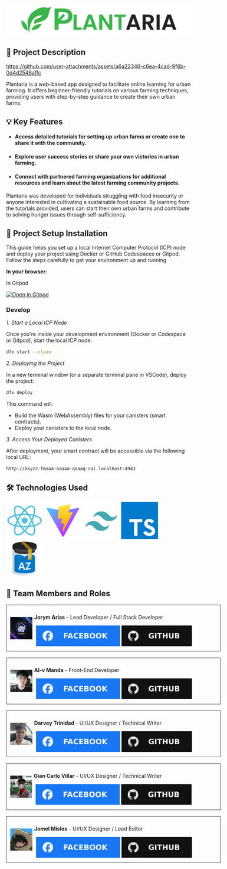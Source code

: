 ![Plantaria](./docs/assets/banner.png)


## 🌿 Project Description 

https://github.com/user-attachments/assets/a6a22346-c6ea-4cad-9f6b-0d4d2548affc

Plantaria is a web-based app designed to facilitate online learning for urban farming. It offers beginner-friendly tutorials on various farming techniques, providing users with step-by-step guidance to create their own urban farms.

## 💡 Key Features 
- #### Access detailed tutorials for setting up urban farms or create one to share it with the community.
- #### Explore user success stories or share your own victories in urban farming.
- #### Connect with partnered farming organizations for additional resources and learn about the latest farming community projects.

Plantaria was developed for individuals struggling with food insecurity or anyone interested in cultivating a sustainable food source. By learning from the tutorials provided, users can start their own urban farms and contribute to solving hunger issues through self-sufficiency.

## 🚀 Project Setup Installation

This guide helps you set up a local Internet Computer Protocol (ICP) node and deploy your project using Docker or GitHub Codespaces or Gitpod. Follow the steps carefully to get your environment up and running

**In your browser:**

In Gitpod

[![Open in Gitpod](https://gitpod.io/button/open-in-gitpod.svg)](https://gitpod.io/#https://github.com/pagzone/plantaria)

### Develop

*1. Start a Local ICP Node*

Once you're inside your development environment (Docker or Codespace or Gitpod), start the local ICP node:

```bash
dfx start --clean
```

*2. Deploying the Project*

In a new terminal window (or a separate terminal pane in VSCode), deploy the project:

```bash
dfx deploy
```

This command will:
- Build the Wasm (WebAssembly) files for your canisters (smart contracts).
- Deploy your canisters to the local node.

*3. Access Your Deployed Canisters*

After deployment, your smart contract will be accessible via the following local URL:

```bash
http://bkyz2-fmaaa-aaaaa-qaaaq-cai.localhost:4943
```


## 🛠️ Technologies Used

 ![React](./docs/assets/react-svgrepo-com.svg)
 ![Vite](./docs/assets/vite-svgrepo-com.svg)
 ![Tailwind](./docs/assets/tailwind-svgrepo-com.svg)
 ![TypeScript](./docs/assets/typescript-icon-svgrepo-com.svg)
 ![Azle](./docs/assets/azle.svg)


## 💼 Team Members and Roles

<div style="border: 1px solid #333; padding: 10px; width: 40em;">
  <div style="display: flex; align-items: center;">
    <img height="60" src="./docs/pfp/xyugen.jpg"/>
    <div>
      <p style="margin-left: 5px"><strong>Jorym Arias</strong> - Lead Developer / Full Stack Developer</p>
      <div style="display: flex; align-items: center; padding-left: 10px; gap: 4px;">
        <a href="https://www.facebook.com/yugen.zwei"><img src="./docs/assets/fbbutton.svg" width="auto" height="auto" alt="facebook logo"/></a>
        <a href="https://github.com/xyugen"><img src="./docs/assets/githubbutton.svg" width="auto" height="auto" alt="github logo"/></a>
      </div>
    </div>
  </div>
</div>

<br/>

<div style="border: 1px solid #333; padding: 10px; width: 40em;">
  <div style="display: flex; align-items: center;">
    <img height="60" src="./docs/pfp/alv.jpg"/>
    <div>
      <p style="margin-left: 5px"><strong>Al-v Manda</strong> - Front-End Developer</p>
      <div style="display: flex; align-items: center; padding-left: 10px; gap: 4px;">
        <a href="https://www.facebook.com/alv.manda.3"><img src="./docs/assets/fbbutton.svg" width="auto" height="auto" alt="facebook logo"/></a>
        <a href="https://github.com/Kaizouku14"><img src="./docs/assets/githubbutton.svg" width="auto" height="auto" alt="github logo"/></a>
      </div>
    </div>
  </div>
</div>

<br/>

<div style="border: 1px solid #333; padding: 10px; width: 40em;">
  <div style="display: flex; align-items: center;">
    <img height="60" src="./docs/pfp/darv.jpg"/>
    <div>
      <p style="margin-left: 5px"><strong>Darvey Trinidad</strong> - UI/UX Designer / Technical Writer</p>
      <div style="display: flex; align-items: center; padding-left: 10px; gap: 4px;">
        <a href="https://www.facebook.com/darvey.trinidad.9"><img src="./docs/assets/fbbutton.svg" width="auto" height="auto" alt="facebook logo"/></a>
        <a href="https://github.com/darvey-trinidad"><img src="./docs/assets/githubbutton.svg" width="auto" height="auto" alt="github logo"/></a>
      </div>
    </div>
  </div>
</div>

<br/>

<div style="border: 1px solid #333; padding: 10px; width: 40em;">
  <div style="display: flex; align-items: center;">
    <img height="60" src="./docs/pfp/gian.jpg"/>
    <div>
      <p style="margin-left: 5px"><strong>Gian Carlo Villar</strong> - UI/UX Designer / Technical Writer</p>
      <div style="display: flex; align-items: center; padding-left: 10px; gap: 4px;">
        <a href="https://www.facebook.com/giancarlo.villar.35"><img src="./docs/assets/fbbutton.svg" width="auto" height="auto" alt="facebook logo"/></a>
        <a href="https://github.com/Dochiibells"><img src="./docs/assets/githubbutton.svg" width="auto" height="auto" alt="github logo"/></a>
      </div>
    </div>
  </div>
</div>

<br/>

<div style="border: 1px solid #333; padding: 10px; width: 40em;">
  <div style="display: flex; align-items: center;">
    <img height="60" src="./docs/pfp/jomel.jpg"/>
    <div>
      <p style="margin-left: 5px"><strong>Jomel Mislos</strong> - UI/UX Designer / Lead Editor</p>
      <div style="display: flex; align-items: center; padding-left: 10px; gap: 4px;">
        <a href="https://www.facebook.com/joml.amv"><img src="./docs/assets/fbbutton.svg" width="auto" height="auto" alt="facebook logo"/></a>
        <a href="https://github.com/Dochiibells"><img src="./docs/assets/githubbutton.svg" width="auto" height="auto" alt="github logo"/></a>
      </div>
    </div>
  </div>
</div>
